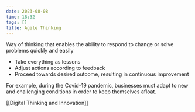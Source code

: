 ```yaml
---
date: 2023-08-08
time: 18:32
tags: []
title: Agile Thinking
---
```


Way of thinking that enables the ability to respond to change or solve problems quickly and easily

- Take everything as lessons
- Adjust actions according to feedback
- Proceed towards desired outcome, resulting in continuous improvement

For example, during the Covid-19 pandemic, businesses must adapt to new and challenging conditions in order to keep themselves afloat.

[[Digital Thinking and Innovation]]
